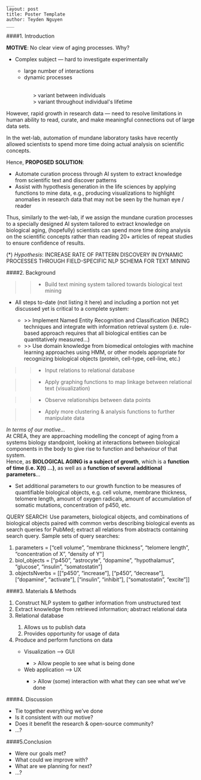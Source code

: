

```
___
layout: post
title: Poster Template
author: Teyden Nguyen
___
```


####1. Introduction 

**MOTIVE**:  No clear view of aging processes. Why?
<ul>
<li>Complex subject — hard to investigate experimentally</li>
<ul>
<li>large number of interactions</li>
		<li>dynamic processes</li><ul>
			<br> > variant between individuals
			<br> > variant throughout individual's lifetime
			</ul>
</ul></ul>

However, rapid growth in research data — need to resolve limitations in human ability to read, curate, and make meaningful connections out of large data sets. 

In the wet-lab, automation of mundane laboratory tasks have recently allowed scientists to spend more time doing actual analysis on scientific concepts. 

Hence, **PROPOSED SOLUTION**:  
<ul>
<li>Automate curation process through AI system to extract knowledge from scientific text and discover patterns</li>
<li>Assist with hypothesis generation in the life sciences by applying functions to mine data, e.g., producing visualizations to highlight anomalies in research data that may not be seen by the human eye / reader</li>
</ul>

Thus, similarly to the wet-lab, if we assign the mundane curation processes to a specially designed AI system tailored to extract knowledge on biological aging, (hopefully) scientists can spend more time doing analysis on the scientific concepts rather than reading 20+ articles of repeat studies to ensure confidence of results. 


(*) *Hypothesis*: INCREASE RATE OF PATTERN DISCOVERY IN DYNAMIC PROCESSES THROUGH FIELD-SPECIFIC NLP SCHEMA FOR TEXT MINING

####2. Background

>> * Build text mining system tailored towards biological text mining

<ul><li>All steps to-date (not listing it here) and including a portion not yet discussed yet is critical to a complete system:</li>
<ul><li> >> Implement Named Entity Recognition and Classification (NERC) techniques and integrate with information retrieval system (i.e. rule-based approach requires that all biological entities can be quantitatively measured...)</li>
<li> >> Use domain knowledge from biomedical ontologies with machine learning approaches using HMM, or other models appropriate for recognizing biological objects (protein, cell-type, cell-line, etc.)</li></ul>
</ul>

>> * Input relations to relational database 

>> * Apply graphing functions to map linkage between relational text (visualization)

>> * Observe relationships between data points

>> * Apply more clustering & analysis functions to further manipulate data


*In terms of our motive…*
<br>At CREA, they are approaching modelling the concept of aging from a systems biology standpoint, looking at interactions between biological components in the body to give rise to function and behaviour of that system.
<br>
Hence, as **BIOLOGICAL AGING is a subject of growth**, which is a **function of time (i.e. X(t) …)**, as well as a **function of several additional parameters**… 
<ul>
<li>Set additional parameters to our growth function to be measures of quantifiable biological objects, e.g. cell volume, membrane thickness, telomere length, amount of oxygen radicals, amount of accumulation of somatic mutations, concentration of p450, etc.</li>
</ul>

QUERY SEARCH: Use parameters, biological objects, and combinations of biological objects paired with common verbs describing biological events as search queries for PubMed; extract all relations from abstracts containing search query. Sample sets of query searches:

<ol>
<li>parameters = [“cell volume”, “membrane thickness”, “telomere length”, “concentration of X”, “density of Y"]</li>
<li>biol_objects = [“p450”, “astrocyte”, “dopamine”, “hypothalamus”, “glucose”, “insulin”, “somatostatin”]</li>
<li>objectsNverbs = [[“p450”, “increase”], [“p450”, “decrease”], [“dopamine”, “activate”], [“insulin”, “inhibit”], [“somatostatin”, “excite”]]</li>
</ol>


####3. Materials & Methods
<ol>
<li>Construct NLP system to gather information from unstructured text</li>
<li>Extract knowledge from retrieved information; abstract relational data</li>
<li>Relational database</li>
<ol> 
<li>Allows us to publish data</li>
<li>Provides opportunity for usage of data</li>
</ol>
<li>Produce and perform functions on data</li>
<ul><li>Visualization --> GUI</li>
<ul><li> > Allow people to see what is being done</li></ul>
<li>Web application --> UX</li>
<ul><li> > Allow (some) interaction with what they can see what we’ve done</li></ul>
</ul>
</ol>

####4. Discussion
* Tie together everything we’ve done
* Is it consistent with our motive? 
* Does it benefit the research & open-source community? 
* ...?


####5.Conclusion
* Were our goals met? 
* What could we improve with? 
* What are we planning for next?
* ...?

